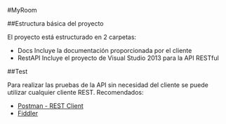 #MyRoom

##Estructura básica del proyecto

El proyecto está estructurado en 2 carpetas:

* Docs Incluye la documentación proporcionada por el cliente
* RestAPI Incluye el proyecto de Visual Studio 2013 para la API RESTful

##Test

Para realizar las pruebas de la API sin necesidad del cliente se puede utilizar cualquier cliente REST. Recomendados:

* [Postman - REST Client](https://chrome.google.com/webstore/detail/postman-rest-client/fdmmgilgnpjigdojojpjoooidkmcomcm)
* [Fiddler](http://www.telerik.com/fiddler)